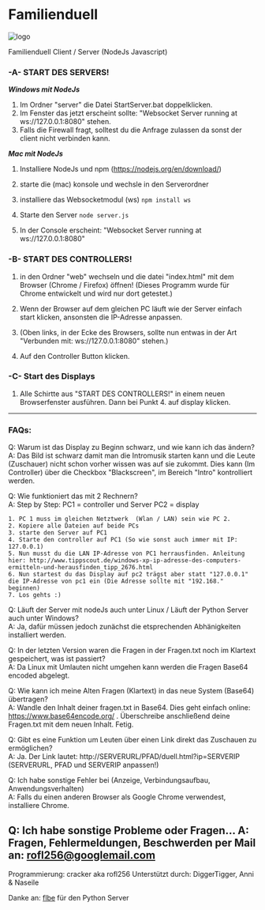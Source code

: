 # Familienduell

![logo](./web/img/logo.png)

Familienduell Client / Server (NodeJs Javascript)

### -A- START DES SERVERS!

___Windows mit NodeJs___

1. Im Ordner "server" die Datei StartServer.bat doppelklicken.
2. Im Fenster das jetzt erscheint sollte: "Websocket Server running at ws://127.0.0.1:8080" stehen.
3. Falls die Firewall fragt, solltest du die Anfrage zulassen da sonst der client nicht verbinden kann.

___Mac mit NodeJs___

1. Installiere NodeJs und npm (https://nodejs.org/en/download/)

2. starte die (mac) konsole und wechsle in den Serverordner

3. installiere das Websocketmodul (ws)
`npm install ws`

4. Starte den Server
`node server.js`

5. In der Console erscheint: "Websocket Server running at ws://127.0.0.1:8080"

### -B- START DES CONTROLLERS!

1. in den Ordner "web" wechseln und die datei "index.html" mit dem Browser (Chrome / Firefox) öffnen! (Dieses Programm wurde für Chrome entwickelt und wird nur dort getestet.)

2. Wenn der Browser auf dem gleichen PC läuft wie der Server einfach start klicken, ansonsten die IP-Adresse anpassen.

3. (Oben links, in der Ecke des Browsers, sollte nun entwas in der Art "Verbunden mit: ws://127.0.0.1:8080" stehen.)

4. Auf den Controller Button klicken.

### -C- Start des Displays

1. Alle Schirtte aus "START DES CONTROLLERS!" in einem neuen Browserfenster ausführen. Dann bei Punkt 4. auf display klicken.


---------------------------

### FAQs:
Q: Warum ist das Display zu Beginn schwarz, und wie kann ich das ändern?   
A: Das Bild ist schwarz damit man die Intromusik starten kann und die Leute (Zuschauer) nicht schon vorher wissen was auf sie zukommt.
   Dies kann (Im Controller) über die Checkbox "Blackscreen", im Bereich "Intro" kontrolliert werden.

Q: Wie funktioniert das mit 2 Rechnern?   
A: Step by Step: 
	PC1 = controller und Server
	PC2 = display

    1. PC 1 muss im gleichen Netztwerk  (Wlan / LAN) sein wie PC 2.
    2. Kopiere alle Dateien auf beide PCs
    3. starte den Server auf PC1
    4. Starte den controller auf PC1 (So wie sonst auch immer mit IP: 127.0.0.1)
    5. Nun musst du die LAN IP-Adresse von PC1 herrausfinden. Anleitung hier: http://www.tippscout.de/windows-xp-ip-adresse-des-computers-ermitteln-und-herausfinden_tipp_2676.html
    6. Nun startest du das Display auf pc2 trägst aber statt "127.0.0.1" die IP-Adresse von pc1 ein (Die Adresse sollte mit "192.168." beginnen)
    7. Los gehts :)
    
Q: Läuft der Server mit nodeJs auch unter Linux / Läuft der Python Server auch unter Windows?    
A: Ja, dafür müssen jedoch zunächst die etsprechenden Abhänigkeiten installiert werden.

Q: In der letzten Version waren die Fragen in der Fragen.txt noch im Klartext gespeichert, was ist passiert?   
A: Da Linux mit Umlauten nicht umgehen kann werden die Fragen Base64 encoded abgelegt.

Q: Wie kann ich meine Alten Fragen (Klartext) in das neue System (Base64) übertragen?   
A: Wandle den Inhalt deiner fragen.txt in Base64. Dies geht einfach online:  https://www.base64encode.org/ . Überschreibe anschließend deine Fragen.txt mit dem neuen Inhalt. Fetig.

Q: Gibt es eine Funktion um Leuten über einen Link direkt das Zuschauen zu ermöglichen?   
A: Ja. Der Link lautet: http://SERVERURL/PFAD/duell.html?ip=SERVERIP (SERVERURL, PFAD und SERVERIP anpassen!)

Q: Ich habe sonstige Fehler bei (Anzeige, Verbindungsaufbau, Anwendungsverhalten)   
A: Falls du einen anderen Browser als Google Chrome verwendest, installiere Chrome.

Q: Ich habe sonstige Probleme oder Fragen...
A: Fragen, Fehlermeldungen, Beschwerden per Mail an: rofl256@googlemail.com
---------------------------

Programmierung: cracker aka rofl256
Unterstützt durch: DiggerTigger, Anni & Naseile

Danke an: [flbe](https://github.com/flbe) für den Python Server
